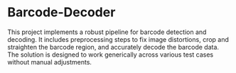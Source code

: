 # Barcode-Decoder
This project implements a robust pipeline for barcode detection and decoding. It includes preprocessing steps to fix image distortions, crop and straighten the barcode region, and accurately decode the barcode data. The solution is designed to work generically across various test cases without manual adjustments.
